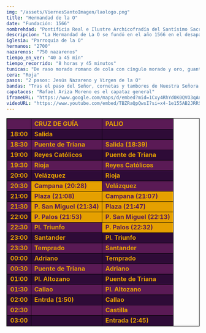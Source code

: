 ```yaml
---
img: "/assets/ViernesSantoImagen/laologo.png"
title: "Hermandad de la O"
date: "Fundación: 1566"
nombrehdad: "Pontificia Real e Ilustre Archicofradía del Santísimo Sacramento, Nuestro Padre Jesús Nazareno y María Santísima de la O"
descripcion: "La Hermandad de La O se fundó en el año 1566 en el desaparecido hospital de Santa Brigada. En aquel solar en 1702 se construyó el templo de la O. En 1830 se convierte en la primera hermandad de Triana en realizar una estación de penitencia hacia la catedral. En la guerra civil las imágenes sufrieron graves daños, el Cristo se pudo restaurar, mientras que la Virgen quedó destrozada."
iglesia: "Parroquia de la O"
hermanos: "2700"
nazarenos: "750 nazarenos"
tiempo_en_ver: "40 a 45 min"
tiempo_recorrido: "8 horas y 45 minutos"
tunicas: "De raso morado romano de cola con cíngulo morado y oro, guantes y zapatos negros"
cera: "Roja"
pasos: "2 pasos: Jesús Nazareno y Virgen de la O"
bandas: "Tras el paso del Señor, cornetas y tambores de Nuestra Señora del Sol. Tras el palio, Nuestra Señora del Carmen, de Salteras"
capataces: "Rafael Ariza Moreno es el capataz general"
iframeURL: "https://www.google.com/maps/d/embed?mid=1Cxy4RhYd0K0QVO3qAnnwE4Lbcbm9s_d1&ehbc=2E312F"
videoURL: "https://www.youtube.com/embed/TBZRaQpQwsI?si=x4-1e155AB2JRRSR"
---
```


<table class="recorrido" style="width: 100%; border-collapse: collapse; text-align: left; border: 1px solid black;">
  <tbody>
    <tr style="background-color: #5a1a55; color: #e5a000; font-weight: bold;">
      <td style="border: 1px solid black; text-align: center;"></td>
      <td style="border: 1px solid black;">CRUZ DE GUÍA</td>
      <td style="border: 1px solid black;">PALIO</td>
    </tr>
    <tr style="background-color: #2e0b37; color: #e5a000; font-weight: bold;">
      <td style="border: 1px solid black; text-align: center;">18:00</td>
      <td style="border: 1px solid black;">Salida</td>
      <td style="border: 1px solid black;"></td>
    </tr>
    <tr style="background-color: #5a1a55; color: #e5a000; font-weight: bold;">
      <td style="border: 1px solid black; text-align: center;">18:30</td>
      <td style="border: 1px solid black;">Puente de Triana</td>
      <td style="border: 1px solid black;">Salida (18:39)</td>
    </tr>
    <tr style="background-color: #2e0b37; color: #e5a000; font-weight: bold;">
      <td style="border: 1px solid black; text-align: center;">19:00</td>
      <td style="border: 1px solid black;">Reyes Católicos</td>
      <td style="border: 1px solid black;">Puente de Triana</td>
    </tr>
    <tr style="background-color: #5a1a55; color: #e5a000; font-weight: bold;">
      <td style="border: 1px solid black; text-align: center;">19:30</td>
      <td style="border: 1px solid black;">Rioja</td>
      <td style="border: 1px solid black;">Reyes Católicos</td>
    </tr>
    <tr style="background-color: #2e0b37; color: #e5a000; font-weight: bold;">
      <td style="border: 1px solid black; text-align: center;">20:00</td>
      <td style="border: 1px solid black;">Velázquez</td>
      <td style="border: 1px solid black;">Rioja</td>
    </tr>
    <tr style="background-color: #5a1a55; color: #e5a000; font-weight: bold;">
      <td style="border: 1px solid black; text-align: center;">20:30</td>
      <td style="border: 1px solid black; background-color: #e5a000; color: #5a1a55;">Campana (20:28)</td>
      <td style="border: 1px solid black;">Velázquez</td>
    </tr>
    <tr style="background-color: #2e0b37; color: #e5a000; font-weight: bold;">
      <td style="border: 1px solid black; text-align: center;">21:00</td>
      <td style="border: 1px solid black; background-color: #e5a000; color: #5a1a55;">Plaza (21:08)</td>
      <td style="border: 1px solid black; background-color: #e5a000; color: #5a1a55;">Campana (21:07)</td>
    </tr>
    <tr style="background-color: #5a1a55; color: #e5a000; font-weight: bold;">
      <td style="border: 1px solid black; text-align: center;">21:30</td>
      <td style="border: 1px solid black; background-color: #e5a000; color: #5a1a55;">P. San Miguel (21:34)</td>
      <td style="border: 1px solid black; background-color: #e5a000; color: #5a1a55;">Plaza (21:47)</td>
    </tr>
    <tr style="background-color: #2e0b37; color: #e5a000; font-weight: bold;">
      <td style="border: 1px solid black; text-align: center;">22:00</td>
      <td style="border: 1px solid black; background-color: #e5a000; color: #5a1a55;">P. Palos (21:53)</td>
      <td style="border: 1px solid black; background-color: #e5a000; color: #5a1a55;">P. San Miguel (22:13)</td>
    </tr>
    <tr style="background-color: #5a1a55; color: #e5a000; font-weight: bold;">
      <td style="border: 1px solid black; text-align: center;">22:30</td>
      <td style="border: 1px solid black;">Pl. Triunfo</td>
      <td style="border: 1px solid black; background-color: #e5a000; color: #5a1a55;">P. Palos (22:32)</td>
    </tr>
    <tr style="background-color: #2e0b37; color: #e5a000; font-weight: bold;">
      <td style="border: 1px solid black; text-align: center;">23:00</td>
      <td style="border: 1px solid black;">Santander</td>
      <td style="border: 1px solid black;">Pl. Triunfo</td>
    </tr>
    <tr style="background-color: #5a1a55; color: #e5a000; font-weight: bold;">
      <td style="border: 1px solid black; text-align: center;">23:30</td>
      <td style="border: 1px solid black;">Temprado</td>
      <td style="border: 1px solid black;">Santander</td>
    </tr>
    <tr style="background-color: #2e0b37; color: #e5a000; font-weight: bold;">
      <td style="border: 1px solid black; text-align: center;">00:00</td>
      <td style="border: 1px solid black;">Adriano</td>
      <td style="border: 1px solid black;">Temprado</td>
    </tr>
    <tr style="background-color: #5a1a55; color: #e5a000; font-weight: bold;">
      <td style="border: 1px solid black; text-align: center;">00:30</td>
      <td style="border: 1px solid black;">Puente de Triana</td>
      <td style="border: 1px solid black;">Adriano</td>
    </tr>
    <tr style="background-color: #2e0b37; color: #e5a000; font-weight: bold;">
      <td style="border: 1px solid black; text-align: center;">01:00</td>
      <td style="border: 1px solid black;">Pl. Altozano</td>
      <td style="border: 1px solid black;">Puente de Triana</td>
    </tr>
    <tr style="background-color: #5a1a55; color: #e5a000; font-weight: bold;">
      <td style="border: 1px solid black; text-align: center;">01:30</td>
      <td style="border: 1px solid black;">Callao</td>
      <td style="border: 1px solid black;">Pl. Altozano</td>
    </tr>
    <tr style="background-color: #2e0b37; color: #e5a000; font-weight: bold;">
      <td style="border: 1px solid black; text-align: center;">02:00</td>
      <td style="border: 1px solid black;">Entrda (1:50)</td>
      <td style="border: 1px solid black;">Callao</td>
    </tr>
    <tr style="background-color: #5a1a55; color: #e5a000; font-weight: bold;">
      <td style="border: 1px solid black; text-align: center;">02:30</td>
      <td style="border: 1px solid black;"></td>
      <td style="border: 1px solid black;">Castilla</td>
    </tr>
    <tr style="background-color: #2e0b37; color: #e5a000; font-weight: bold;">
      <td style="border: 1px solid black; text-align: center;">03:00</td>
      <td style="border: 1px solid black;"></td>
      <td style="border: 1px solid black;">Entrada (2:45)</td>
    </tr>
  </tbody>
</table>